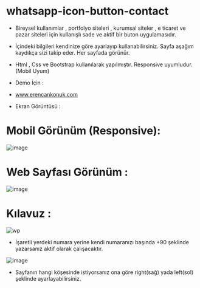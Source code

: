 # whatsapp-icon-button-contact

- Bireysel kullanımlar , portfolyo siteleri , kurumsal siteler , e ticaret ve pazar siteleri için kullanışlı sade ve aktif bir buton uygulamasıdır.

- İçindeki bilgileri kendinize göre ayarlayıp kullanabilirsiniz. Sayfa aşağım kaydıkça sizi takip eder. Her sayfada görünür.

- Html , Css ve Bootstrap kullanılarak yapılmıştır. Responsive uyumludur. (Mobil Uyum)
  
- Demo İçin :
  
- www.erencankonuk.com
  
- Ekran Görüntüsü :

# Mobil Görünüm (Responsive):

![image](https://github.com/ErenCanKONUK/whatsapp-icon-button-contact/assets/97176491/666012bc-6c3c-4f35-a99e-2e12b906fdb8)

# Web Sayfası Görünüm :

![image](https://github.com/ErenCanKONUK/whatsapp-icon-button-contact/assets/97176491/9323ebe1-6063-4e85-8195-ea852ed09c21)


# Kılavuz :

![wp](https://github.com/ErenCanKONUK/whatsapp-icon-button-contact/assets/97176491/77f0ff3d-f8b9-47b8-bda3-ba1bacd24730)

- İşaretli yerdeki numara yerine kendi numaranızı başında +90 şeklinde yazarsanız aktif olarak çalışacaktır.

![image](https://github.com/ErenCanKONUK/whatsapp-icon-button-contact/assets/97176491/7a589dde-679c-4f38-bc2a-dcc7b04eced2)

- Sayfanın hangi köşesinde istiyorsanız ona göre right(sağ) yada left(sol) şeklinde ayarlayabilirsiniz.
